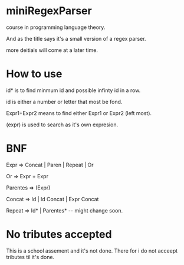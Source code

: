 miniRegexParser
===============
course in programming language theory.

And as the title says it's a small version of a regex parser.

more deitials will come at a later time.

How to use
==========

id* is to find minmum id and possible infinty id in a row.

id is either a number or letter that most be fond.

Expr1+Expr2  means to find either Expr1 or Expr2 (left most).

(expr) is used to search as it's own expresion.


BNF
===
Expr => Concat | Paren | Repeat | Or

Or => Expr + Expr

Parentes => (Expr)

Concat => Id | Id Concat | Expr Concat

Repeat => Id* | Parentes*  -- might change soon.

No tributes accepted
====================

This is a school assement and it's not done.
There for i do not acceept tributes til it's done.
